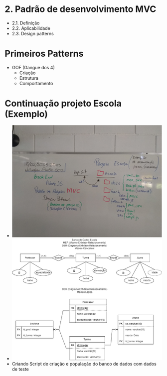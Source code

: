 # 2. Padrão de desenvolvimento MVC
- 2.1. Definição
- 2.2. Aplicabilidade
- 2.3. Design patterns
# Primeiros Patterns
- GOF (Gangue dos 4)
	- Criação
	- Estrutura
	- Comportamento
# Continuação projeto Escola (Exemplo)
- <img src="lousa.jpg">
- <img src="der_escola.png">
- Criando Script de criação e população do banco de dados com dados de teste
